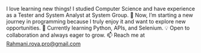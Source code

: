  I love learning new things! I studied Computer Science and have experience as a Tester and System Analyst at System Group.
🚀 Now, I’m starting a new journey in programming because I truly enjoy it and want to explore new opportunities.
🌱 Currently learning Python, APIs, and Selenium.
💡 Open to collaboration and always eager to grow.
📫 Reach me at Rahmani.roya.pro@gmail.com


<!---
Rahmani-Roya/Rahmani-Roya is a ✨ special ✨ repository because its `README.md` (this file) appears on your GitHub profile.
You can click the Preview link to take a look at your changes.
--->
